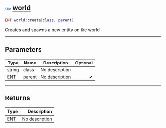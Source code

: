 ## ![server](.gitbook/assets/server.png) [world](home/world)



```lua
ENT world:create(class, parent)
```

Creates and spawns a new entity on the world

------
## Parameters

| Type   | Name | Description | Optional |
| ------ | ---- | ----------- | -------: |
| string | class | No description |  |
| [ENT](home/ENT) | parent | No description | ✔ |

------
## Returns

| Type   | Description |
| ------ | ----------: |
| [ENT](home/ENT) | No description |

